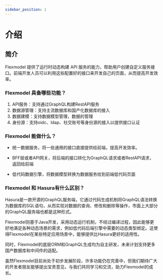 ```yaml
---
sidebar_position: 1
---
```


# 介绍

## 简介

Flexmodel 提供了运行时动态构建 API 服务的能力，帮助用户创建自定义服务接口。前端开发人员可以利用这些配置好的接口来开发自己的页面，从而提高开发效率。

### Flexmodel 具备哪些功能？

1. API服务：支持通过GraphQL构建RestAPI服务
2. 数据源管理：支持主流数据库和国产化数据库的接入
3. 数据建模：支持数据模型管理，数据的管理
4. 身份源：支持oidc、ldap、社交账号等身份源的接入以提供接口认证

### Flexmodel 能做什么？

* 统一数据服务，将一些通用的接口直接提供给前端，提高开发效率。

* BFF层或者API网关，将后端的接口转化为GraphQL请求或者RestAPI请求，返回给前端

* 低代码数据引擎，将数据模型转换为数据服务给到前端低代码页面

### Flexmodel 和 Hasura有什么区别？

Hasura是一款开源的GraphQL服务端，它通过代码生成机制将GraphQL语法转换为数据库的SQL语句，从而实现对数据的查询、修改和删除等操作，市面上大部分的GraphQL服务端也都是这种形式。

Flexmodel则基于Java开发，采用动态运行机制，不经过编译过程，因此能够更好地满足各种动态场景的需求，例如低代码后端引擎中需要的动态类型绑定。这使得Flexmodel在某些特定应用场景中，能够提供比Hasura更好的适用性。

同时，Flexmodel的底层ORM和GraphQL生成均为自主研发，未来计划支持更多国产数据库和中间件的适配。

虽然Flexmodel目前尚处于初步发展阶段，许多功能仍在完善中，但我们期待广大的开发者朋友能够提出宝贵意见，与我们共同学习和交流，助力Flexmodel的成长。
